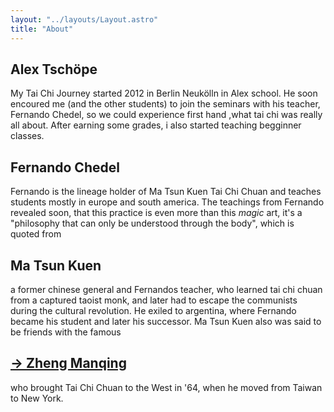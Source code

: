 ```yaml
---
layout: "../layouts/Layout.astro"
title: "About"
---
```


## Alex Tschöpe

My Tai Chi Journey started 2012 in Berlin Neukölln in Alex school.
He soon encoured me (and the other students) to join the seminars with his teacher, Fernando Chedel, so we could experience first hand ,what tai chi was really all about. After earning some grades, i also started teaching begginner classes.

## Fernando Chedel

Fernando is the lineage holder of Ma Tsun Kuen Tai Chi Chuan and teaches students mostly in europe and south america.
The teachings from Fernando revealed soon, that this practice is even more than this _magic_ art, it's a "philosophy that can only be understood through the body", which is quoted from

## Ma Tsun Kuen

a former chinese general and Fernandos teacher, who learned tai chi chuan from a captured taoist monk, and later had to escape the communists during the cultural revolution. He exiled to argentina, where Fernando became his student and later his successor. Ma Tsun Kuen also was said to be friends with the famous

<h2> <a href="https://en.wikipedia.org/wiki/Cheng_Man-ch%27ing" target="_blank">-> Zheng Manqing</a></h2>

who brought Tai Chi Chuan to the West in '64, when he moved from Taiwan to New York.

